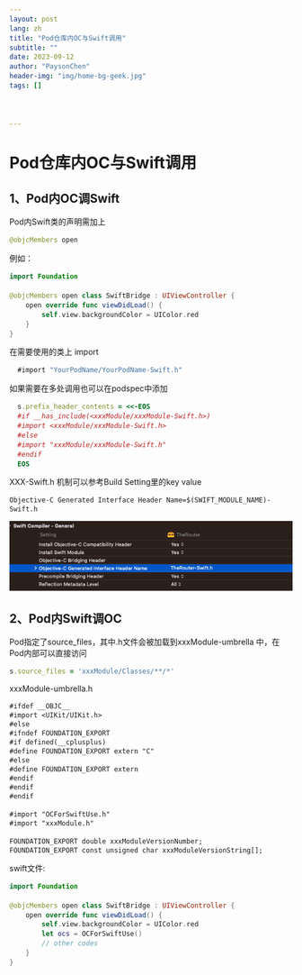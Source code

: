 ```yaml
---
layout: post
lang: zh
title: "Pod仓库内OC与Swift调用"
subtitle: ""
date: 2023-09-12
author: "PaysonChen"
header-img: "img/home-bg-geek.jpg"
tags: []



---
```


# Pod仓库内OC与Swift调用

## 1、Pod内OC调Swift

Pod内Swift类的声明需加上 

```swift
@objcMembers open
```

例如：

```swift
import Foundation

@objcMembers open class SwiftBridge : UIViewController {
    open override func viewDidLoad() {
        self.view.backgroundColor = UIColor.red        
    }
}

```



在需要使用的类上 import

```objective-c
  #import "YourPodName/YourPodName-Swift.h"
```

如果需要在多处调用也可以在podspec中添加

```ruby
  s.prefix_header_contents = <<-EOS
  #if __has_include(<xxxModule/xxxModule-Swift.h>)
  #import <xxxModule/xxxModule-Swift.h>
  #else
  #import "xxxModule/xxxModule-Swift.h"
  #endif
  EOS
```



XXX-Swift.h 机制可以参考Build Setting里的key value

```
Objective-C Generated Interface Header Name=$(SWIFT_MODULE_NAME)-Swift.h
```

![1](/img/iosswiift/image1.png)

## 2、Pod内Swift调OC

Pod指定了source_files，其中.h文件会被加载到xxxModule-umbrella 中，在Pod内部可以直接访问

```ruby
s.source_files = 'xxxModule/Classes/**/*'
```

xxxModule-umbrella.h

```objc
#ifdef __OBJC__
#import <UIKit/UIKit.h>
#else
#ifndef FOUNDATION_EXPORT
#if defined(__cplusplus)
#define FOUNDATION_EXPORT extern "C"
#else
#define FOUNDATION_EXPORT extern
#endif
#endif
#endif

#import "OCForSwiftUse.h"
#import "xxxModule.h"

FOUNDATION_EXPORT double xxxModuleVersionNumber;
FOUNDATION_EXPORT const unsigned char xxxModuleVersionString[];

```

swift文件:

```swift
import Foundation

@objcMembers open class SwiftBridge : UIViewController {
    open override func viewDidLoad() {
        self.view.backgroundColor = UIColor.red
        let ocs = OCForSwiftUse()
        // other codes
    }
}
```


